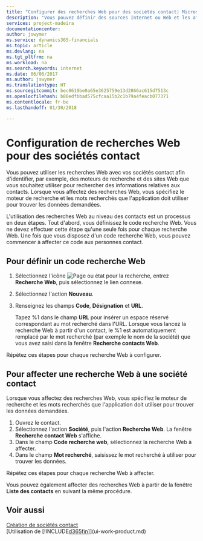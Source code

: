 ```yaml
---
title: "Configurer des recherches Web pour des sociétés contact| Microsoft Docs"
description: "Vous pouvez définir des sources Internet ou Web et les affecter à une société contact pour identifier la manière dont vous souhaitez rechercher des informations sur vos contacts."
services: project-madeira
documentationcenter: 
author: jswymer
ms.service: dynamics365-financials
ms.topic: article
ms.devlang: na
ms.tgt_pltfrm: na
ms.workload: na
ms.search.keywords: internet
ms.date: 06/06/2017
ms.author: jswymer
ms.translationtype: HT
ms.sourcegitcommit: bec0619be0a65e3625759e13d2866ac615d7513c
ms.openlocfilehash: b80edfbbad575cfcaa15b2c1b79a4feacb077371
ms.contentlocale: fr-be
ms.lasthandoff: 01/30/2018

---
```

# <a name="set-up-web-sources-for-contact-companies"></a>Configuration de recherches Web pour des sociétés contact
Vous pouvez utiliser les recherches Web avec vos sociétés contact afin d'identifier, par exemple, des moteurs de recherche et des sites Web que vous souhaitez utiliser pour rechercher des informations relatives aux contacts. Lorsque vous affectez des recherches Web, vous spécifiez le moteur de recherche et les mots recherchés que l'application doit utiliser pour trouver les données demandées.

L'utilisation des recherches Web au niveau des contacts est un processus en deux étapes. Tout d'abord, vous définissez le code recherche Web. Vous ne devez effectuer cette étape qu'une seule fois pour chaque recherche Web. Une fois que vous disposez d'un code recherche Web, vous pouvez commencer à affecter ce code aux personnes contact.

## <a name="to-define-a-web-source-code"></a>Pour définir un code recherche Web
1. Sélectionnez l'icône ![Page ou état pour la recherche](media/ui-search/search_small.png "Page ou état pour la recherche"), entrez **Recherche Web**, puis sélectionnez le lien connexe.
2. Sélectionnez l'action **Nouveau**.
3. Renseignez les champs **Code**, **Désignation** et **URL**.

    Tapez %1 dans le champ **URL** pour insérer un espace réservé correspondant au mot recherché dans l'URL. Lorsque vous lancez la recherche Web à partir d'un contact, le %1 est automatiquement remplacé par le mot recherché (par exemple le nom de la société) que vous avez saisi dans la fenêtre **Recherche contacts Web**.

Répétez ces étapes pour chaque recherche Web à configurer.

## <a name="to-assign-web-sources-to-a-contact-company"></a>Pour affecter une recherche Web à une société contact
Lorsque vous affectez des recherches Web, vous spécifiez le moteur de recherche et les mots recherchés que l'application doit utiliser pour trouver les données demandées.

1. Ouvrez le contact.
2. Sélectionnez l'action **Société**, puis l'action **Recherche Web**. La fenêtre **Recherche contact Web** s'affiche.
3. Dans le champ **Code recherche web**, sélectionnez la recherche Web à affecter.
4. Dans le champ **Mot recherché**, saisissez le mot recherché à utiliser pour trouver les données.

Répétez ces étapes pour chaque recherche Web à affecter.

Vous pouvez également affecter des recherches Web à partir de la fenêtre **Liste des contacts** en suivant la même procédure.

## <a name="see-also"></a>Voir aussi
[Création de sociétés contact](marketing-create-contact-companies.md)  
[Utilisation de [!INCLUDE[d365fin](includes/d365fin_md.md)]](ui-work-product.md)

